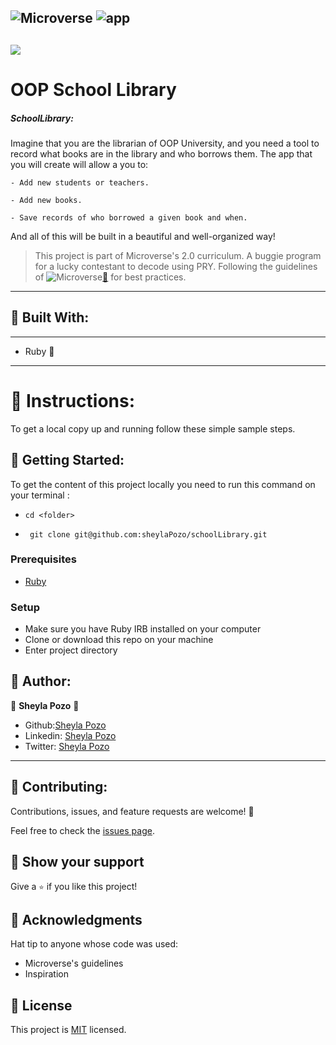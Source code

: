 ![Microverse](https://img.shields.io/badge/Microverse2.0-blueviolet) ![app](https://img.shields.io/badge/Myapp-blue)
---
![](https://img.shields.io/github/followers/sheylaPozo?style=social)
---
# OOP School Library 
##### SchoolLibrary:

Imagine that you are the librarian of OOP University, and you need a tool to record what books are in the library and who borrows them. The app that you will create will allow a you to:

    - Add new students or teachers.

    - Add new books.

    - Save records of who borrowed a given book and when.

And all of this will be built in a beautiful and well-organized way!

> This project is part of Microverse's 2.0 curriculum. A buggie program for a lucky contestant to decode using PRY. Following the guidelines of ![Microverse](https://img.shields.io/badge/Microverse2.0-blueviolet)[🔗](https://www.microverse.org/) for best practices.
---

## 🤍 Built With:

---

- Ruby  🤍

---

# 🤍 Instructions:

To get a local copy up and running follow these simple sample steps.

## 🤍 Getting Started:

To get the content of this project locally you need to run this command on your terminal :

 - ` cd <folder> `

- ` git clone git@github.com:sheylaPozo/schoolLibrary.git`

### Prerequisites

- [Ruby](https://www.ruby-lang.org/en/)

### Setup

- Make sure you have Ruby IRB installed on your computer
- Clone or download this repo on your machine
- Enter project directory

## 🤍 Author:

👤 **Sheyla Pozo** 🤍


- Github:[Sheyla Pozo](https://github.com/sheylaPozo)
- Linkedin: [Sheyla Pozo](https://www.linkedin.com/in/sheypozo/)
- Twitter: [Sheyla Pozo](https://twitter.com/sheyPozo)

---

## 🤝 Contributing:

Contributions, issues, and feature requests are welcome! 🤍


Feel free to check the [issues page](https://github.com/schoolLibrary/issues).


## 🤍 Show your support

Give a `⭐️` if you like this project!

## 🤍 Acknowledgments

Hat tip to anyone whose code was used:
- Microverse's guidelines
- Inspiration

## 📝 License

This project is [MIT](./LICENSE.md) licensed.
